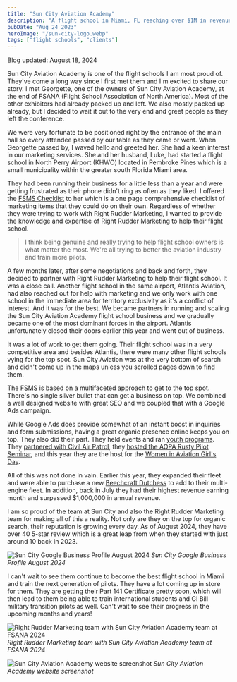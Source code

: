 ```yaml
---
title: "Sun City Aviation Academy"
description: "A flight school in Miami, FL reaching over $1M in revenue in less than a year.  They are slowing becoming the most reputable and best flight school in Pembroke Pines, FL as they host events and focus on youth in aviation programs."
pubDate: "Aug 24 2023"
heroImage: "/sun-city-logo.webp"
tags: ["flight schools", "clients"]
---
```


Blog updated: August 18, 2024

Sun City Aviation Academy is one of the flight schools I am most proud of.  They've come a long way since I first met them and I'm excited to share our story.  I met Georgette, one of the owners of Sun City Aviation Academy, at the end of FSANA (Flight School Association of North America).  Most of the other exhibitors had already packed up and left.  We also mostly packed up already, but I decided to wait it out to the very end and greet people as they left the conference.

We were very fortunate to be positioned right by the entrance of the main hall so every attendee passed by our table as they came or went.  When Georgette passed by, I waved hello and greeted her.  She had a keen interest in our marketing services.  She and her husband, Luke, had started a flight school in North Perry Airport (KHWO) located in Pembroke Pines which is a small municipality within the greater south Florida Miami area.

They had been running their business for a little less than a year and were getting frustrated as their phone didn't ring as often as they liked.  I offered the [FSMS Checklist](https://rightruddermarketing.com/flight-school-marketing-checklist) to her which is a one page comprehensive checklist of marketing items that they could do on their own.  Regardless of whether they were trying to work with Right Rudder Marketing, I wanted to provide the knowledge and expertise of Right Rudder Marketing to help their flight school.

> I think being genuine and really trying to help flight school owners is what matter the most. We're all trying to better the aviation industry and train more pilots.

A few months later, after some negotiations and back and forth, they decided to partner with Right Rudder Marketing to help their flight school.  It was a close call.  Another flight school in the same airport, Atlantis Aviation, had also reached out for help with marketing and we only work with one school in the immediate area for territory exclusivity as it's a conflict of interest.  And it was for the best.  We became partners in running and scaling the Sun City Aviation Academy flight school business and we gradually became one of the most dominant forces in the airport.  Atlantis unfortunately closed their doors earlier this year and went out of business.

It was a lot of work to get them going.  Their flight school was in a very competitive area and besides Atlantis, there were many other flight schools vying for the top spot.  Sun City Aviation was at the very bottom of search and didn't come up in the maps unless you scrolled pages down to find them.

The [FSMS](https://rightruddermarketing.com/marketing-system) is based on a multifaceted approach to get to the top spot.  There's no single silver bullet that can get a business on top.  We combined a well designed website with great SEO and we coupled that with a Google Ads campaign.  

While Google Ads does provide somewhat of an instant boost in inquiries and form submissions, having a great organic presence online keeps you on top.  They also did their part.  They held events and ran [youth programs](https://suncityaviation.com/youth-aviation-programs).  They [partnered with Civil Air Patrol](https://suncityaviation.com/posts/sun-city-aviation-academy-partners-with-civil-air-patrol-to-host-their-weekly-meetings-and-events), they [hosted the AOPA Rusty Pilot Seminar](https://suncityaviation.com/posts/sun-city-aviation-hosts-aopa-s-2024-rusty-pilots-seminar), and this year they are the host for the [Women in Aviation Girl's Day](https://suncityaviation.com/posts/announcing-sun-city-aviation-s-girls-in-aviation-day-and-pilot-provisions-shop-opening).  

All of this was not done in vain.  Earlier this year, they expanded their fleet and were able to purchase a new [Beechcraft Dutchess](https://suncityaviation.com/posts/sun-city-aviation-welcomes-a-new-beechcraft-duchess-to-its-fleet) to add to their multi-engine fleet.  In addition, back in July they had their highest revenue earning month and surpassed $1,000,000 in annual revenue.

I am so proud of the team at Sun City and also the Right Rudder Marketing team for making all of this a reality.  Not only are they on the top for organic search, their reputation is growing every day.  As of August 2024, they have over 40 5-star review which is a great leap from when they started with just around 10 back in 2023.

![Sun City Google Business Profile August 2024](/sun-city-gmb.png)
*Sun City Google Business Profile August 2024*

I can't wait to see them continue to become the best flight school in Miami and train the next generation of pilots.  They have a lot coming up in store for them.  They are getting their Part 141 Certificate pretty soon, which will then lead to them being able to train international students and GI Bill military transition pilots as well.  Can't wait to see their progress in the upcoming months and years!

![Right Rudder Marketing team with Sun City Aviation Academy team at FSANA 2024](/right-rudder-team-with-sun-city.jpg)
*Right Rudder Marketing team with Sun City Aviation Academy team at FSANA 2024*

![Sun City Aviation Academy website screenshot](/sun-city-screenshot.png)
*Sun City Aviation Academy website screenshot*